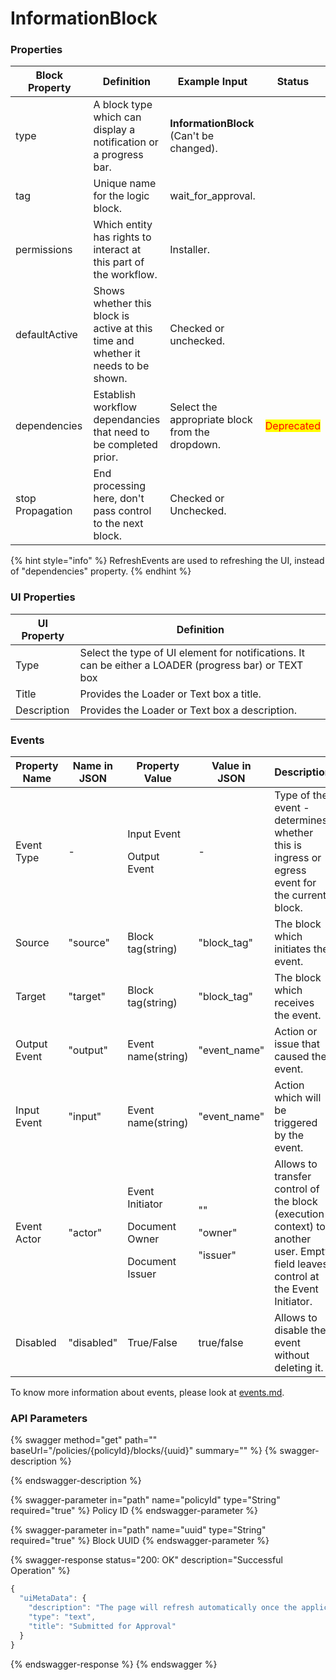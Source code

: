 # InformationBlock

### Properties

<table><thead><tr><th width="192.33333333333331">Block Property</th><th>Definition</th><th>Example Input</th><th>Status</th></tr></thead><tbody><tr><td>type</td><td>A block type which can display a notification or a progress bar.</td><td><strong>InformationBlock</strong> (Can't be changed).</td><td></td></tr><tr><td>tag</td><td>Unique name for the logic block.</td><td>wait_for_approval.</td><td></td></tr><tr><td>permissions</td><td>Which entity has rights to interact at this part of the workflow.</td><td>Installer.</td><td></td></tr><tr><td>defaultActive</td><td>Shows whether this block is active at this time and whether it needs to be shown.</td><td>Checked or unchecked.</td><td></td></tr><tr><td>dependencies</td><td>Establish workflow dependancies that need to be completed prior.</td><td>Select the appropriate block from the dropdown.</td><td><mark style="color:red;">Deprecated</mark></td></tr><tr><td>stop Propagation</td><td>End processing here, don't pass control to the next block.</td><td>Checked or Unchecked.</td><td></td></tr></tbody></table>

{% hint style="info" %}
RefreshEvents are used to refreshing the UI, instead of "dependencies" property.
{% endhint %}

### UI Properties

| UI Property | Definition                                                                                            |
| ----------- | ----------------------------------------------------------------------------------------------------- |
| Type        | Select the type of UI element for notifications. It can be either a LOADER (progress bar) or TEXT box |
| Title       | Provides the Loader or Text box a title.                                                              |
| Description | Provides the Loader or Text box a description.                                                        |

### Events





| Property Name | Name in JSON | Property Value                                                    | Value in JSON                          | Description                                                                                                                     |
| ------------- | ------------ | ----------------------------------------------------------------- | -------------------------------------- | ------------------------------------------------------------------------------------------------------------------------------- |
| Event Type    | -            | <p>Input Event</p><p>Output Event</p>                             | -                                      | Type of the event - determines whether this is ingress or egress event for the current block.                                   |
| Source        | "source"     | Block tag(string)                                                 | "block\_tag"                           | The block which initiates the event.                                                                                            |
| Target        | "target"     | Block tag(string)                                                 | "block\_tag"                           | The block which receives the event.                                                                                             |
| Output Event  | "output"     | Event name(string)                                                | "event\_name"                          | Action or issue that caused the event.                                                                                          |
| Input Event   | "input"      | Event name(string)                                                | "event\_name"                          | Action which will be triggered by the event.                                                                                    |
| Event Actor   | "actor"      | <p>Event Initiator</p><p>Document Owner</p><p>Document Issuer</p> | <p>""</p><p>"owner"</p><p>"issuer"</p> | Allows to transfer control of the block (execution context) to another user. Empty field leaves control at the Event Initiator. |
| Disabled      | "disabled"   | True/False                                                        | true/false                             | Allows to disable the event without deleting it.                                                                                |

To know more information about events, please look at [events.md](events.md "mention").

### API Parameters

{% swagger method="get" path="" baseUrl="/policies/{policyId}/blocks/{uuid}" summary="" %}
{% swagger-description %}

{% endswagger-description %}

{% swagger-parameter in="path" name="policyId" type="String" required="true" %}
Policy ID
{% endswagger-parameter %}

{% swagger-parameter in="path" name="uuid" type="String" required="true" %}
Block UUID
{% endswagger-parameter %}

{% swagger-response status="200: OK" description="Successful Operation" %}
```javascript
{
  "uiMetaData": {
    "description": "The page will refresh automatically once the application is approved.",
    "type": "text",
    "title": "Submitted for Approval"
  }
}

```
{% endswagger-response %}
{% endswagger %}
